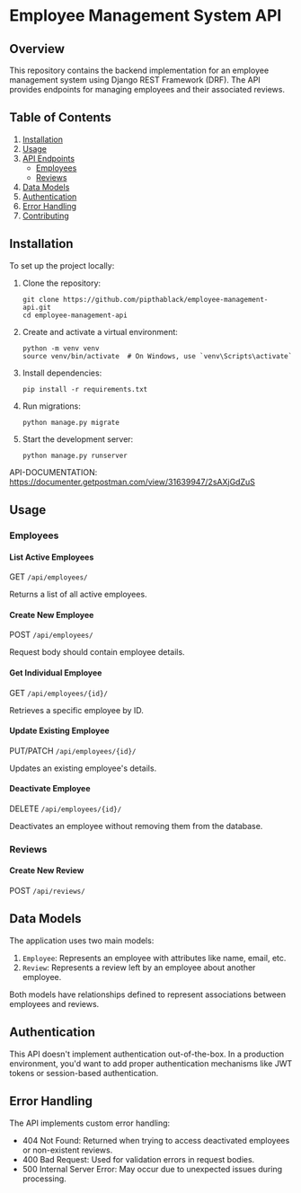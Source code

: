 
# Employee Management System API

## Overview

This repository contains the backend implementation for an employee management system using Django REST Framework (DRF). The API provides endpoints for managing employees and their associated reviews.

## Table of Contents

1. [Installation](#installation)
2. [Usage](#usage)
3. [API Endpoints](#api-endpoints)
   - [Employees](#employees)
   - [Reviews](#reviews)
4. [Data Models](#data-models)
5. [Authentication](#authentication)
6. [Error Handling](#error-handling)
7. [Contributing](#contributing)

## Installation

To set up the project locally:

1. Clone the repository:

   ```
   git clone https://github.com/pipthablack/employee-management-api.git
   cd employee-management-api
   ```

2. Create and activate a virtual environment:

   ```
   python -m venv venv
   source venv/bin/activate  # On Windows, use `venv\Scripts\activate`
   ```

3. Install dependencies:

   ```
   pip install -r requirements.txt
   ```

4. Run migrations:

   ```
   python manage.py migrate
   ```

5. Start the development server:

   ```
   python manage.py runserver
   ```

API-DOCUMENTATION: <https://documenter.getpostman.com/view/31639947/2sAXjGdZuS>

## Usage

### Employees

#### List Active Employees

GET `/api/employees/`

Returns a list of all active employees.

#### Create New Employee

POST `/api/employees/`

Request body should contain employee details.

#### Get Individual Employee

GET `/api/employees/{id}/`

Retrieves a specific employee by ID.

#### Update Existing Employee

PUT/PATCH `/api/employees/{id}/`

Updates an existing employee's details.

#### Deactivate Employee

DELETE `/api/employees/{id}/`

Deactivates an employee without removing them from the database.

### Reviews

#### Create New Review

POST `/api/reviews/`

## Data Models

The application uses two main models:

1. `Employee`: Represents an employee with attributes like name, email, etc.
2. `Review`: Represents a review left by an employee about another employee.

Both models have relationships defined to represent associations between employees and reviews.

## Authentication

This API doesn't implement authentication out-of-the-box. In a production environment, you'd want to add proper authentication mechanisms like JWT tokens or session-based authentication.

## Error Handling

The API implements custom error handling:

- 404 Not Found: Returned when trying to access deactivated employees or non-existent reviews.
- 400 Bad Request: Used for validation errors in request bodies.
- 500 Internal Server Error: May occur due to unexpected issues during processing.
